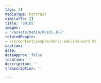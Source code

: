 ```yaml
---
tags: []
mediaType: Portrait
similarTo: []
title: '00105'
images:
- "/assets/media/00105.JPG"
relatedPeople:
- src/content/people/doris-adeline-ward.md
caption: ''
date: 
dateApprox: false
location: ''
description: ''
transcription: ''

---
```

